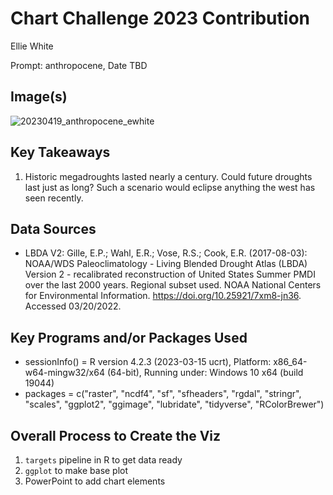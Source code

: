 # Chart Challenge 2023 Contribution

Ellie White

Prompt: anthropocene, Date TBD

## Image(s) 

![20230419_anthropocene_ewhite](https://github.com/whiteellie/chartchallenge-drought/blob/main/out/20230419_anthropocene_ewhite.png)

## Key Takeaways

1. Historic megadroughts lasted nearly a century. Could future droughts last just as long? Such a scenario would eclipse anything the west has seen recently.  

## Data Sources

* LBDA V2: Gille, E.P.; Wahl, E.R.; Vose, R.S.; Cook, E.R. (2017-08-03): NOAA/WDS Paleoclimatology - Living Blended Drought Atlas (LBDA) Version 2 - recalibrated reconstruction of United States Summer PMDI over the last 2000 years. Regional subset used. NOAA National Centers for Environmental Information. https://doi.org/10.25921/7xm8-jn36. Accessed 03/20/2022.

## Key Programs and/or Packages Used
* sessionInfo() = R version 4.2.3 (2023-03-15 ucrt), Platform: x86_64-w64-mingw32/x64 (64-bit), Running under: Windows 10 x64 (build 19044) 
* packages = c("raster", "ncdf4", "sf", "sfheaders", "rgdal", "stringr", "scales", "ggplot2", "ggimage", "lubridate", "tidyverse", "RColorBrewer")

## Overall Process to Create the Viz
1) `targets` pipeline in R to get data ready 
2) `ggplot` to make base plot 
2) PowerPoint to add chart elements
